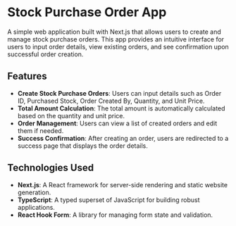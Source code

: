 # Stock Purchase Order App

A simple web application built with Next.js that allows users to create and manage stock purchase orders. This app provides an intuitive interface for users to input order details, view existing orders, and see confirmation upon successful order creation.

## Features

- **Create Stock Purchase Orders**: Users can input details such as Order ID, Purchased Stock, Order Created By, Quantity, and Unit Price.
- **Total Amount Calculation**: The total amount is automatically calculated based on the quantity and unit price.
- **Order Management**: Users can view a list of created orders and edit them if needed.
- **Success Confirmation**: After creating an order, users are redirected to a success page that displays the order details.

## Technologies Used

- **Next.js**: A React framework for server-side rendering and static website generation.
- **TypeScript**: A typed superset of JavaScript for building robust applications.
- **React Hook Form**: A library for managing form state and validation.
